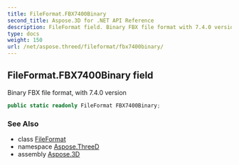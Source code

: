 ```yaml
---
title: FileFormat.FBX7400Binary
second_title: Aspose.3D for .NET API Reference
description: FileFormat field. Binary FBX file format with 7.4.0 version
type: docs
weight: 150
url: /net/aspose.threed/fileformat/fbx7400binary/
---
```

## FileFormat.FBX7400Binary field

Binary FBX file format, with 7.4.0 version

```csharp
public static readonly FileFormat FBX7400Binary;
```

### See Also

* class [FileFormat](../)
* namespace [Aspose.ThreeD](../../../aspose.threed/)
* assembly [Aspose.3D](../../../)


